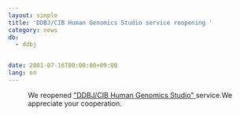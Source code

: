 ```yaml
---
layout: simple
title: 'DDBJ/CIB Human Genomics Studio service reopening '
category: news
db:
  - ddbj


date: 2001-07-16T00:00:00+09:00
lang: en
---
```


<dd>We reopened <a href="http://studio.nig.ac.jp/index.html">"DDBJ/CIB Human Genomics Studio" </a>service.We appreciate your cooperation.</dd>
